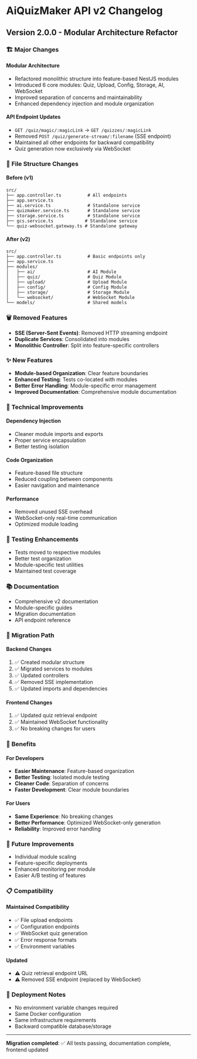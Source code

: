 # AiQuizMaker API v2 Changelog

## Version 2.0.0 - Modular Architecture Refactor

### 🏗️ **Major Changes**

#### **Modular Architecture**
- Refactored monolithic structure into feature-based NestJS modules
- Introduced 6 core modules: Quiz, Upload, Config, Storage, AI, WebSocket
- Improved separation of concerns and maintainability
- Enhanced dependency injection and module organization

#### **API Endpoint Updates**
- `GET /quiz/magic/:magicLink` → `GET /quizzes/:magicLink`
- Removed `POST /quiz/generate-stream/:filename` (SSE endpoint)
- Maintained all other endpoints for backward compatibility
- Quiz generation now exclusively via WebSocket

### 📁 **File Structure Changes**

#### **Before (v1)**
```
src/
├── app.controller.ts          # All endpoints
├── app.service.ts
├── ai.service.ts              # Standalone service
├── quizmaker.service.ts       # Standalone service  
├── storage.service.ts         # Standalone service
├── gcs.service.ts            # Standalone service
└── quiz-websocket.gateway.ts # Standalone gateway
```

#### **After (v2)**
```
src/
├── app.controller.ts          # Basic endpoints only
├── app.service.ts
├── modules/
│   ├── ai/                    # AI Module
│   ├── quiz/                  # Quiz Module
│   ├── upload/                # Upload Module
│   ├── config/                # Config Module
│   ├── storage/               # Storage Module
│   └── websocket/             # WebSocket Module
└── models/                    # Shared models
```

### 🗑️ **Removed Features**
- **SSE (Server-Sent Events)**: Removed HTTP streaming endpoint
- **Duplicate Services**: Consolidated into modules
- **Monolithic Controller**: Split into feature-specific controllers

### ✨ **New Features**
- **Module-based Organization**: Clear feature boundaries
- **Enhanced Testing**: Tests co-located with modules
- **Better Error Handling**: Module-specific error management
- **Improved Documentation**: Comprehensive module documentation

### 🔧 **Technical Improvements**

#### **Dependency Injection**
- Cleaner module imports and exports
- Proper service encapsulation
- Better testing isolation

#### **Code Organization**
- Feature-based file structure
- Reduced coupling between components
- Easier navigation and maintenance

#### **Performance**
- Removed unused SSE overhead
- WebSocket-only real-time communication
- Optimized module loading

### 🧪 **Testing Enhancements**
- Tests moved to respective modules
- Better test organization
- Module-specific test utilities
- Maintained test coverage

### 📚 **Documentation**
- Comprehensive v2 documentation
- Module-specific guides
- Migration documentation
- API endpoint reference

### 🔄 **Migration Path**

#### **Backend Changes**
1. ✅ Created modular structure
2. ✅ Migrated services to modules
3. ✅ Updated controllers
4. ✅ Removed SSE implementation
5. ✅ Updated imports and dependencies

#### **Frontend Changes**
1. ✅ Updated quiz retrieval endpoint
2. ✅ Maintained WebSocket functionality
3. ✅ No breaking changes for users

### 🎯 **Benefits**

#### **For Developers**
- **Easier Maintenance**: Feature-based organization
- **Better Testing**: Isolated module testing
- **Cleaner Code**: Separation of concerns
- **Faster Development**: Clear module boundaries

#### **For Users**
- **Same Experience**: No breaking changes
- **Better Performance**: Optimized WebSocket-only generation
- **Reliability**: Improved error handling

### 🔮 **Future Improvements**
- Individual module scaling
- Feature-specific deployments
- Enhanced monitoring per module
- Easier A/B testing of features

### 📋 **Compatibility**

#### **Maintained Compatibility**
- ✅ File upload endpoints
- ✅ Configuration endpoints  
- ✅ WebSocket quiz generation
- ✅ Error response formats
- ✅ Environment variables

#### **Updated**
- ⚠️ Quiz retrieval endpoint URL
- ⚠️ Removed SSE endpoint (replaced by WebSocket)

### 🚀 **Deployment Notes**
- No environment variable changes required
- Same Docker configuration
- Same infrastructure requirements
- Backward compatible database/storage

---

**Migration completed**: ✅ All tests passing, documentation complete, frontend updated